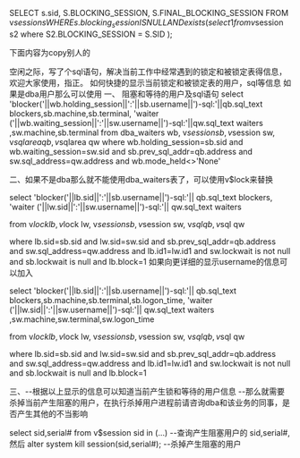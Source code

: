 SELECT s.sid, S.BLOCKING_SESSION, S.FINAL_BLOCKING_SESSION
  FROM v$session s 
 WHERE s.blocking_session IS NULL AND
 exists( select 1 from v$session s2 where S2.BLOCKING_SESSION = S.SID );
 
下面内容为copy别人的
 
空闲之际，写了个sql语句，解决当前工作中经常遇到的锁定和被锁定表得信息，欢迎大家使用，指正。
如何快捷的显示当前锁定和被锁定表的用户，sql等信息
如果是dba用户那么可以使用
一、
阻塞和等待的用户及sql语句 
select 'blocker('||wb.holding_session||':'||sb.username||')-sql:'||qb.sql_text blockers,sb.machine,sb.terminal,
'waiter ('||wb.waiting_session||':'||sw.username||')-sql:'||qw.sql_text waiters ,sw.machine,sb.terminal
from dba_waiters wb,
v$session sb,
v$session sw,
v$sqlarea qb,
v$sqlarea qw
where wb.holding_session=sb.sid
and wb.waiting_session=sw.sid
and sb.prev_sql_addr=qb.address
and sw.sql_address=qw.address
and wb.mode_held<>'None' 

二、如果不是dba那么就不能使用dba_waiters表了，可以使用v$lock来替换

select 'blocker('||lb.sid||':'||sb.username||')-sql:'|| qb.sql_text blockers,
'waiter ('||lw.sid||':'||sw.username||')-sql:'|| qw.sql_text waiters


from v$lock lb, 
v$lock lw,
v$session sb, 
v$session sw,
v$sql qb, 
v$sql qw

where lb.sid=sb.sid
and lw.sid=sw.sid
and sb.prev_sql_addr=qb.address
and sw.sql_address=qw.address
and lb.id1=lw.id1
and sw.lockwait is not null
and sb.lockwait is null
and lb.block=1
如果向更详细的显示username的信息可以加入


select 'blocker('||lb.sid||':'||sb.username||')-sql:'|| qb.sql_text blockers,sb.machine,sb.terminal,sb.logon_time,
'waiter ('||lw.sid||':'||sw.username||')-sql:'|| qw.sql_text waiters ,sw.machine,sw.terminal,sw.logon_time


from v$lock lb, 
v$lock lw,
v$session sb, 
v$session sw,
v$sql qb, 
v$sql qw

where lb.sid=sb.sid
and lw.sid=sw.sid
and sb.prev_sql_addr=qb.address
and sw.sql_address=qw.address
and lb.id1=lw.id1
and sw.lockwait is not null
and sb.lockwait is null
and lb.block=1 

三、--根据以上显示的信息可以知道当前产生锁和等待的用户信息
--那么就需要杀掉当前产生阻塞的用户，在执行杀掉用户进程前请咨询dba和该业务的同事，是否产生其他的不当影响

select sid,serial# from v$session sid in (...) --查询产生阻塞用户的 sid,serial#,然后
alter system kill session(sid,serial#); --杀掉产生阻塞的用户
